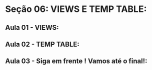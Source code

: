 # Seção 06: VIEWS E TEMP TABLE:

## Aula 01 - VIEWS:

## Aula 02 - TEMP TABLE:

## Aula 03 - Siga em frente ! Vamos até o final!:
